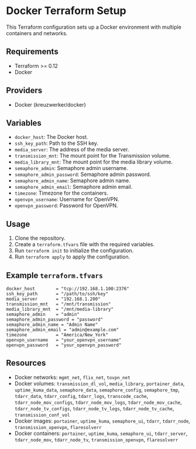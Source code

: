 # Docker Terraform Setup

This Terraform configuration sets up a Docker environment with multiple containers and networks.

## Requirements

- Terraform >= 0.12
- Docker

## Providers

- Docker (kreuzwerker/docker)

## Variables

- `docker_host`: The Docker host.
- `ssh_key_path`: Path to the SSH key.
- `media_server`: The address of the media server.
- `transmission_mnt`: The mount point for the Transmission volume.
- `media_library_mnt`: The mount point for the media library volume.
- `semaphore_admin`: Semaphore admin username.
- `semaphore_admin_password`: Semaphore admin password.
- `semaphore_admin_name`: Semaphore admin name.
- `semaphore_admin_email`: Semaphore admin email.
- `timezone`: Timezone for the containers.
- `openvpn_username`: Username for OpenVPN.
- `openvpn_password`: Password for OpenVPN.

## Usage

1. Clone the repository.
2. Create a `terraform.tfvars` file with the required variables.
3. Run `terraform init` to initialize the configuration.
4. Run `terraform apply` to apply the configuration.

## Example `terraform.tfvars`

```hcl
docker_host        = "tcp://192.168.1.100:2376"
ssh_key_path       = "/path/to/ssh/key"
media_server       = "192.168.1.200"
transmission_mnt   = "/mnt/transmission"
media_library_mnt  = "/mnt/media-library"
semaphore_admin    = "admin"
semaphore_admin_password = "password"
semaphore_admin_name = "Admin Name"
semaphore_admin_email = "admin@example.com"
timezone           = "America/New_York"
openvpn_username   = "your_openvpn_username"
openvpn_password   = "your_openvpn_password"
```

## Resources

- Docker networks: `mgmt_net`, `flix_net`, `tovpn_net`
- Docker volumes: `transmission_dl_vol`, `media_library`, `portainer_data`, `uptime_kuma_data`, `semaphore_data`, `semaphore_config`, `semaphore_tmp`, `tdarr_data`, `tdarr_config`, `tdarr_logs`, `transcode_cache`, `tdarr_node_mov_configs`, `tdarr_node_mov_logs`, `tdarr_node_mov_cache`, `tdarr_node_tv_configs`, `tdarr_node_tv_logs`, `tdarr_node_tv_cache`, `transmission_conf_vol`
- Docker images: `portainer`, `uptime_kuma`, `semaphore_ui`, `tdarr`, `tdarr_node`, `transmission_openvpn`, `flaresolverr`
- Docker containers: `portainer`, `uptime_kuma`, `semaphore_ui`, `tdarr_server`, `tdarr_node_mov`, `tdarr_node_tv`, `transmission_openvpn`, `flaresolverr`